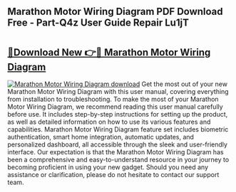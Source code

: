 ## Marathon Motor Wiring Diagram PDF Download Free - Part-Q4z User Guide Repair Lu1jT

# <h2><a href="http://dfjk25.blite.top/?on=Marathon+Motor+Wiring+Diagram">🔗Download New 👉🔴 Marathon Motor Wiring Diagram</a></h2>

[![Marathon Motor Wiring Diagram download](https://i.imgur.com/lujVjoI.png)](http://dfjk25.blite.top/?on=Marathon+Motor+Wiring+Diagram)
Get the most out of your new Marathon Motor Wiring Diagram with this user manual, covering everything from installation to troubleshooting. To make the most of your Marathon Motor Wiring Diagram, we recommend reading this user manual carefully before use. It includes step-by-step instructions for setting up the product, as well as detailed information on how to use its various features and capabilities. Marathon Motor Wiring Diagram feature set includes biometric authentication, smart home integration, automatic updates, and personalized dashboard, all accessible through the sleek and user-friendly interface. Our expectation is that the Marathon Motor Wiring Diagram has been a comprehensive and easy-to-understand resource in your journey to becoming proficient in using your new gadget. Should you need any assistance or clarification, please do not hesitate to contact our support team.

